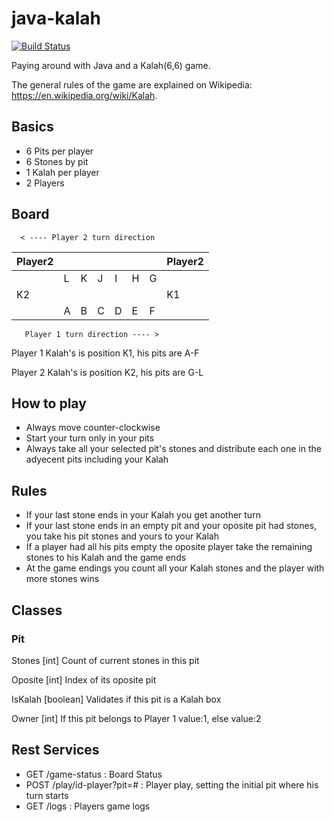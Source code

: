 # java-kalah
[![Build Status](https://travis-ci.org/twogg-git/ci-teamcity.svg?branch=master)](https://travis-ci.org/twogg-git/ci-teamcity)

Paying around with Java and a Kalah(6,6) game.

The general rules of the game are explained on Wikipedia: https://en.wikipedia.org/wiki/Kalah. 

## Basics

- 6 Pits per player
- 6 Stones by pit
- 1 Kalah per player
- 2 Players

## Board
      < ---- Player 2 turn direction       
| Player2 |   |   |   |   |   |   | Player2 |
|---------|---|---|---|---|---|---|---------|
|         | L | K | J | I | H | G |         |
|   K2    |   |   |   |   |   |   |   K1    |
|         | A | B | C | D | E | F |         |
       Player 1 turn direction ---- >

Player 1 Kalah's is position K1, his pits are A-F

Player 2 Kalah's is position K2, his pits are G-L

## How to play

- Always move counter-clockwise
- Start your turn only in your pits
- Always take all your selected pit's stones and distribute each one in the adyecent pits including your Kalah


## Rules

- If your last stone ends in your Kalah you get another turn
- If your last stone ends in an empty pit and your oposite pit had stones, you take his pit stones and yours to your Kalah 
- If a player had all his pits empty the oposite player take the remaining stones to his Kalah and the game ends
- At the game endings you count all your Kalah stones and the player with more stones wins

## Classes 

### Pit
Stones [int] Count of current stones in this pit 

Oposite [int] Index of its oposite pit

IsKalah [boolean] Validates if this pit is a Kalah box

Owner [int] If this pit belongs to Player 1 value:1, else value:2

## Rest Services

- GET /game-status : Board Status
- POST /play/id-player?pit=# : Player play, setting the initial pit where his turn starts
- GET /logs : Players game logs 

